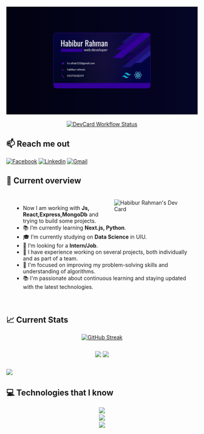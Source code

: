 ![Banner](/assests/Untitled-2.png "banner")

<!-- <p align="center">
  <a href="http://github-profile-summary-cards.vercel.app/api/cards/profile-details?username=habib-153&theme=blue_green"><img src="http://github-profile-summary-cards.vercel.app/api/cards/profile-details?username=habib-153&theme=blue_green" alt="GitHub details" /></a>
</p> -->

<!-- Add this section for GitHub Workflow Badges -->
<p align="center">
  <a href="https://github.com/habib-153/habib-153/actions/workflows/devcard.yml">
    <img src="https://github.com/habib-153/habib-153/actions/workflows/devcard.yml/badge.svg" alt="DevCard Workflow Status" />
  </a>
</p>

## 📫 Reach me out

<p>

[![Facebook](https://img.shields.io/badge/Facebook-%231877F2.svg?logo=Facebook&logoColor=white)](https://www.facebook.com/h.R4hM4n.8)
[![Linkedin](https://img.shields.io/badge/LinkedIn-%230077B5.svg?logo=linkedin&logoColor=white)](https://www.linkedin.com/in/habiburrahman153)
[![Gmail](https://img.shields.io/badge/Gmail-%231877F2.svg?logo=Gmail)](mailto:h.r.sihab155@gmail.com)

</p>

## 👀 Current overview

<div style="padding: 20px;">
<div align="left">
<a href="https://app.daily.dev/habiburrahman153"><img align="right" src="https://api.daily.dev/devcards/v2/stjM0tO6ULjLJNz8H8qrU.png?type=default&r=b8n" width="200" alt="Habibur Rahman's Dev Card"/></a>
</div>
  <div >
    <ul>
      <li>Now I am working with <strong>Js, React,Express,MongoDb</strong> and trying to build some projects.</li>
      <li>📚 I’m currently learning <strong>Next.js, Python</strong>.</li>
<li>🎓 I’m currently studying on <strong>Data Science</strong> in UIU.</li>
      <li>🤔 I’m looking for a <strong>Intern/Job</strong>.</li>
      <li>💼 I have experience working on several projects, both individually and as part of a team.</li>
      <li>🎯 I'm focused on improving my problem-solving skills and understanding of algorithms.</li>
      <li>📚 I'm passionate about continuous learning and staying updated with the latest technologies.</li>
    </ul>
  </div>
</div>

## 📈 Current Stats

<p align="center">
  <a href="https://git.io/streak-stats"><img src="https://github-readme-streak-stats.herokuapp.com?user=habib-153&theme=blue-green&border_radius=5&card_width=500&border=230F97&ring=230F97" alt="GitHub Streak" /></a>
  <div style="display: flex; flex-wrap: wrap; gap:10px; justify-content: center; align-items: center">
  
  ![](https://github-readme-stats.vercel.app/api?username=habib-153&theme=blue-green&hide_border=false&include_all_commits=false&count_private=false)
  ![](https://github-readme-stats.vercel.app/api/top-langs/?username=habib-153&theme=blue-green&hide_border=false&include_all_commits=false&count_private=false&layout=compact)
  </div>
  
  ![](https://github-profile-trophy.vercel.app/?username=habib-153&theme=matrix)
</p>

## 💻 Technologies that I know

<p align="center">
  <a href="https://skillicons.dev">
    <img src="https://skillicons.dev/icons?i=html,css,git,firebase" />
  </a><br>
  <a href="https://skillicons.dev">
    <img src="https://skillicons.dev/icons?i=js,ts,react,tailwind,materialui,nextjs,redux" /><br>
  <a href="https://skillicons.dev">
    <img src="https://skillicons.dev/icons?i=npm,nodejs,express,mongodb,py,postman,vite" />
  </a>
</p>
<!-- 
## 💼 Projects

> ### 1. My building
>
> > <strong>Live Link: </strong>https://a-12-my-building.web.app/ <br> >> <strong>Clint-side Repo:</strong> [Client-side](https://github.com/habib-153/my-building-client "repo"). <br> >> <strong>Server-side Repo: </strong>[Server-side](https://github.com/habib-153/my-building-server "repo"). <br> >> <strong>Features: </strong>[For details please click here](https://github.com/habib-153/my-building-client/blob/main/README.md "repo"). <br>
>
> ### 2. Online Group Study[Assignment submission management]
>
> > <strong>Live Link: </strong>https://a-11-online-group-study.web.app/ <br> >> <strong>Clint-side Repo:</strong> [Client-side](https://github.com/habib-153/assignment-submission-client "repo"). <br> >> <strong>Server-side Repo: </strong>[Server-side](https://github.com/habib-153/assignment-submission-server "repo"). <br> >> <strong>Features: </strong>[For details please click here](https://github.com/habib-153/assignment-submission-client/blob/main/README.md "repo"). <br>
>
> ### 3. Virtual-Doc(Team Project)
>
> > <strong>Demo: </strong>[Live Link](https://virtual-doc-site.web.app/) <br> >> <strong>Clint-side Repo:</strong> [Client-side](https://github.com/TeamTechTitans/VirtualDoc). <br> >> <strong>Server-side Repo: </strong>[Server-side](https://github.com/TeamTechTitans/VirtualDoc-Backend). <br> >> <strong>Features: </strong>[For details please click here](https://github.com/TeamTechTitans/VirtualDoc/blob/main/README.md). <br> -->

---

<!-- [![](https://visitcount.itsvg.in/api?id=habib-153&icon=0&color=0)](https://visitcount.itsvg.in) -->
